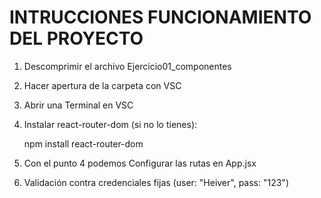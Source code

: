 # **INTRUCCIONES FUNCIONAMIENTO DEL PROYECTO**





1. Descomprimir el archivo Ejercicio01_componentes
   
3. Hacer apertura de la carpeta con VSC
   
5. Abrir una Terminal en VSC
   
7. Instalar react-router-dom (si no lo tienes):
   
   npm install react-router-dom
   
9. Con el punto 4 podemos Configurar las rutas en App.jsx
    
11. Validación contra credenciales fijas (user: "Heiver", pass: "123")

